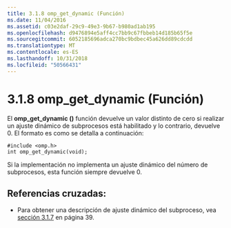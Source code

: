 ```yaml
---
title: 3.1.8 omp_get_dynamic (Función)
ms.date: 11/04/2016
ms.assetid: c03e2daf-29c9-49e3-9b67-b980ad1ab195
ms.openlocfilehash: d9476894e5aff4cc7bb9c67fbbeb14d185b65f5e
ms.sourcegitcommit: 6052185696adca270bc9bdbec45a626dd89cdcdd
ms.translationtype: MT
ms.contentlocale: es-ES
ms.lasthandoff: 10/31/2018
ms.locfileid: "50566431"
---
```

# <a name="318-ompgetdynamic-function"></a>3.1.8 omp_get_dynamic (Función)

El **omp_get_dynamic ()** función devuelve un valor distinto de cero si realizar un ajuste dinámico de subprocesos está habilitado y lo contrario, devuelve 0. El formato es como se detalla a continuación:

```
#include <omp.h>
int omp_get_dynamic(void);
```

Si la implementación no implementa un ajuste dinámico del número de subprocesos, esta función siempre devuelve 0.

## <a name="cross-references"></a>Referencias cruzadas:

- Para obtener una descripción de ajuste dinámico del subproceso, vea [sección 3.1.7](../../parallel/openmp/3-1-7-omp-set-dynamic-function.md) en página 39.
